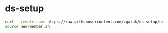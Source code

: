 # ds-setup

```sh
curl --remote-name https://raw.githubusercontent.com/zgazak/ds-setup/new-member.sh
source new-member.sh
```

